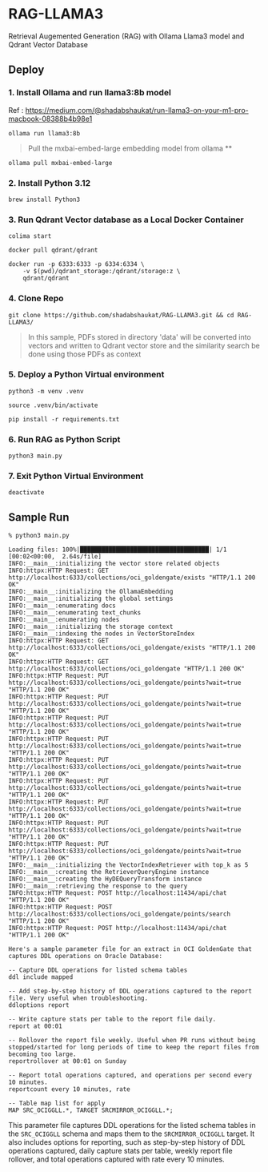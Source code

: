 # RAG-LLAMA3
Retrieval Augemented Generation (RAG) with Ollama Llama3 model and Qdrant Vector Database


## Deploy
### 1. Install Ollama and run llama3:8b model

Ref : https://medium.com/@shadabshaukat/run-llama3-on-your-m1-pro-macbook-08388b4b98e1

```
ollama run llama3:8b
```

> Pull the mxbai-embed-large embedding model from ollama **


```
ollama pull mxbai-embed-large
```


### 2. Install Python 3.12 

```
brew install Python3
```

### 3. Run Qdrant Vector database as a Local Docker Container

```
colima start

docker pull qdrant/qdrant

docker run -p 6333:6333 -p 6334:6334 \
    -v $(pwd)/qdrant_storage:/qdrant/storage:z \
    qdrant/qdrant
```
    
### 4. Clone Repo

```
git clone https://github.com/shadabshaukat/RAG-LLAMA3.git && cd RAG-LLAMA3/
```

> In this sample, PDFs stored in directory 'data' will be converted into vectors and written to Qdrant vector store and the similarity search be done using those PDFs as context

### 5. Deploy a Python Virtual environment

```
python3 -m venv .venv

source .venv/bin/activate

pip install -r requirements.txt
```

### 6. Run RAG as Python Script

```
python3 main.py
```

### 7. Exit Python Virtual Environment

```
deactivate
```

## Sample Run

```
% python3 main.py

Loading files: 100%|████████████████████████████████████| 1/1 [00:02<00:00,  2.64s/file]
INFO:__main__:initializing the vector store related objects
INFO:httpx:HTTP Request: GET http://localhost:6333/collections/oci_goldengate/exists "HTTP/1.1 200 OK"
INFO:__main__:initializing the OllamaEmbedding
INFO:__main__:initializing the global settings
INFO:__main__:enumerating docs
INFO:__main__:enumerating text_chunks
INFO:__main__:enumerating nodes
INFO:__main__:initializing the storage context
INFO:__main__:indexing the nodes in VectorStoreIndex
INFO:httpx:HTTP Request: GET http://localhost:6333/collections/oci_goldengate/exists "HTTP/1.1 200 OK"
INFO:httpx:HTTP Request: GET http://localhost:6333/collections/oci_goldengate "HTTP/1.1 200 OK"
INFO:httpx:HTTP Request: PUT http://localhost:6333/collections/oci_goldengate/points?wait=true "HTTP/1.1 200 OK"
INFO:httpx:HTTP Request: PUT http://localhost:6333/collections/oci_goldengate/points?wait=true "HTTP/1.1 200 OK"
INFO:httpx:HTTP Request: PUT http://localhost:6333/collections/oci_goldengate/points?wait=true "HTTP/1.1 200 OK"
INFO:httpx:HTTP Request: PUT http://localhost:6333/collections/oci_goldengate/points?wait=true "HTTP/1.1 200 OK"
INFO:httpx:HTTP Request: PUT http://localhost:6333/collections/oci_goldengate/points?wait=true "HTTP/1.1 200 OK"
INFO:httpx:HTTP Request: PUT http://localhost:6333/collections/oci_goldengate/points?wait=true "HTTP/1.1 200 OK"
INFO:httpx:HTTP Request: PUT http://localhost:6333/collections/oci_goldengate/points?wait=true "HTTP/1.1 200 OK"
INFO:httpx:HTTP Request: PUT http://localhost:6333/collections/oci_goldengate/points?wait=true "HTTP/1.1 200 OK"
INFO:httpx:HTTP Request: PUT http://localhost:6333/collections/oci_goldengate/points?wait=true "HTTP/1.1 200 OK"
INFO:__main__:initializing the VectorIndexRetriever with top_k as 5
INFO:__main__:creating the RetrieverQueryEngine instance
INFO:__main__:creating the HyDEQueryTransform instance
INFO:__main__:retrieving the response to the query
INFO:httpx:HTTP Request: POST http://localhost:11434/api/chat "HTTP/1.1 200 OK"
INFO:httpx:HTTP Request: POST http://localhost:6333/collections/oci_goldengate/points/search "HTTP/1.1 200 OK"
INFO:httpx:HTTP Request: POST http://localhost:11434/api/chat "HTTP/1.1 200 OK"

Here's a sample parameter file for an extract in OCI GoldenGate that captures DDL operations on Oracle Database:

-- Capture DDL operations for listed schema tables
ddl include mapped

-- Add step-by-step history of DDL operations captured to the report file. Very useful when troubleshooting.
ddloptions report

-- Write capture stats per table to the report file daily.
report at 00:01

-- Rollover the report file weekly. Useful when PR runs without being stopped/started for long periods of time to keep the report files from becoming too large.
reportrollover at 00:01 on Sunday

-- Report total operations captured, and operations per second every 10 minutes.
reportcount every 10 minutes, rate

-- Table map list for apply
MAP SRC_OCIGGLL.*, TARGET SRCMIRROR_OCIGGLL.*;
```

This parameter file captures DDL operations for the listed schema tables in the `SRC_OCIGGLL` schema and maps them to the `SRCMIRROR_OCIGGLL` target. It also includes options for reporting, such as step-by-step history of DDL operations captured, daily capture stats per table, weekly report file rollover, and total operations captured with rate every 10 minutes.
```

